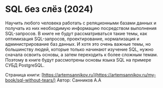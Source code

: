 # SQL без слёз (2024)

Научить любого человека работать с реляционными базами данных и получать из них необходимую информацию посредством выполнения SQL-запросов.
В книге не будут рассматриваться такие темы, как оптимизация SQL-запросов, проектирование, нормализация и администрирование баз данных. И хотя это очень важные темы, но большинству людей, которые только начинают изучение SQL, нужно сначала освоить основы, а затем переходить к более сложным темам. Поэтому в книге будут рассмотрены основы языка SQL на примере СУБД PostgreSQL.

Страница книги: [https://artemsannikov.ru](https://artemsannikov.ru/my-book/sql-without-tears/)
Автор: Санников А.А